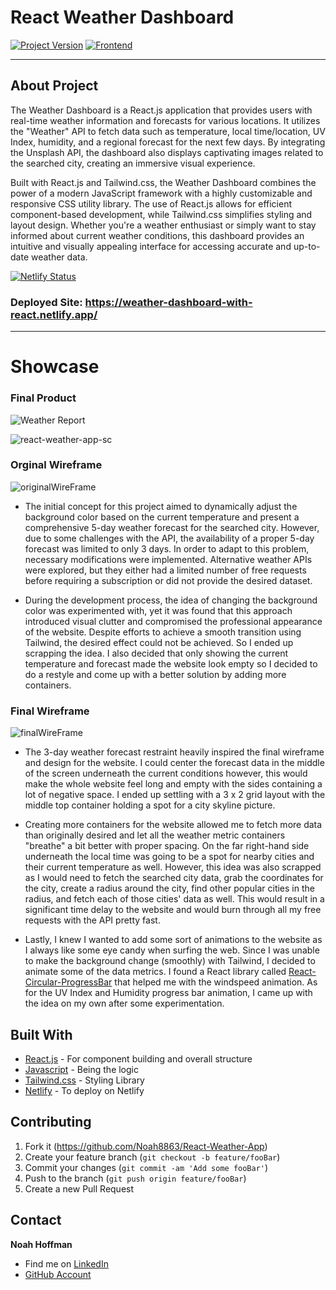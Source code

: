# React Weather Dashboard
[![Project Version][version-image]][version-url]
[![Frontend][Frontend-image]][Frontend-url]


---
## About Project 

The Weather Dashboard is a React.js application that provides users with real-time weather information and forecasts for various locations. It utilizes the "Weather" API to fetch data such as temperature, local time/location, UV Index, humidity, and a regional forecast for the next few days. By integrating the Unsplash API, the dashboard also displays captivating images related to the searched city, creating an immersive visual experience.

Built with React.js and Tailwind.css, the Weather Dashboard combines the power of a modern JavaScript framework with a highly customizable and responsive CSS utility library. The use of React.js allows for efficient component-based development, while Tailwind.css simplifies styling and layout design. Whether you're a weather enthusiast or simply want to stay informed about current weather conditions, this dashboard provides an intuitive and visually appealing interface for accessing accurate and up-to-date weather data.

[![Netlify Status](https://api.netlify.com/api/v1/badges/461258df-d2ec-473d-b620-0f18d3b85cfe/deploy-status)](https://app.netlify.com/sites/weather-dashboard-with-react/deploys)
### Deployed Site: https://weather-dashboard-with-react.netlify.app/ 

---

# Showcase

### Final Product 

![Weather Report](https://github.com/Noah8863/React-Weather-App/assets/60634270/72252be2-aa37-4751-8ecb-3ac167cb6294)


![react-weather-app-sc](https://github.com/Noah8863/React-Weather-App/assets/60634270/3e8a3f64-e9a6-4565-93f9-ffae2ed682c9)

### Orginal Wireframe 

![originalWireFrame](https://github.com/Noah8863/React-Weather-App/assets/60634270/f7d13712-8c44-4795-b2fe-39b7cb71b44e)


* The initial concept for this project aimed to dynamically adjust the background color based on the current temperature and present a comprehensive 5-day weather forecast for the searched city. However, due to some challenges with the API, the availability of a proper 5-day forecast was limited to only 3 days. In order to adapt to this problem, necessary modifications were implemented. Alternative weather APIs were explored, but they either had a limited number of free requests before requiring a subscription or did not provide the desired dataset.

* During the development process, the idea of changing the background color was experimented with, yet it was found that this approach introduced visual clutter and compromised the professional appearance of the website. Despite efforts to achieve a smooth transition using Tailwind, the desired effect could not be achieved. So I ended up scrapping the idea. I also decided that only showing the current temperature and forecast made the website look empty so I decided to do a restyle and come up with a better solution by adding more containers.

### Final Wireframe 

![finalWireFrame](https://github.com/Noah8863/React-Weather-App/assets/60634270/3d701594-fc37-494c-a4f5-32ab384848ef)

* The 3-day weather forecast restraint heavily inspired the final wireframe and design for the website. I could center the forecast data in the middle of the screen underneath the current conditions however, this would make the whole website feel long and empty with the sides containing a lot of negative space. I ended up settling with a 3 x 2 grid layout with the middle top container holding a spot for a city skyline picture. 

* Creating more containers for the website allowed me to fetch more data than originally desired and let all the weather metric containers "breathe" a bit better with proper spacing. On the far right-hand side underneath the local time was going to be a spot for nearby cities and their current temperature as well. However, this idea was also scrapped as I would need to fetch the searched city data, grab the coordinates for the city, create a radius around the city, find other popular cities in the radius, and fetch each of those cities' data as well. This would result in a significant time delay to the website and would burn through all my free requests with the API pretty fast. 

* Lastly, I knew I wanted to add some sort of animations to the website as I always like some eye candy when surfing the web. Since I was unable to make the background change (smoothly) with Tailwind, I decided to animate some of the data metrics. I found a React library called [React-Circular-ProgressBar](https://github.com/kevinsqi/react-circular-progressbar) that helped me with the windspeed animation. As for the UV Index and Humidity progress bar animation, I came up with the idea on my own after some experimentation. 

## Built With

* [React.js](https://reactjs.org/) - For component building and overall structure
* [Javascript](https://www.javascript.com/) - Being the logic
* [Tailwind.css](https://tailwindcss.com/) - Styling Library
* [Netlify](https://www.netlify.com/?utm_source=google&utm_medium=paid_search&utm_campaign=12755510784&adgroup=118788138897&utm_term=netlify&utm_content=kwd-371509120223&creative=514583565825&device=c&matchtype=e&location=9028776&gclid=CjwKCAjws--ZBhAXEiwAv-RNL6XfigYndRl4TKQVJSai3OwBRYdwr3gyuMDqftDeFlbvhg81z3a3cxoCnnQQAvD_BwE) - To deploy on Netlify


## Contributing

1. Fork it (https://github.com/Noah8863/React-Weather-App)
2. Create your feature branch (`git checkout -b feature/fooBar`)
3. Commit your changes (`git commit -am 'Add some fooBar'`)
4. Push to the branch (`git push origin feature/fooBar`)
5. Create a new Pull Request

## Contact

**Noah Hoffman** 
* Find me on [LinkedIn][linkedin-url]
* [GitHub Account](https://www.linkedin.com/in/noah-hoffman-9975a7121/](https://github.com/Noah8863))

[header-url]: github-template.png
[header-link]: https://github.com/alexandrerosseto

[cloud-provider-url]: https://wbshopping.herokuapp.com
[linkedin-url]: https://www.linkedin.com/in/noah-hoffman-9975a7121/
[version-image]: https://img.shields.io/badge/Version-1.0.0-brightgreen?style=for-the-badge&logo=appveyor
[version-url]: https://img.shields.io/badge/version-1.0.0-green
[Frontend-image]: https://img.shields.io/badge/Frontend-React.js-blue?style=for-the-badge
[Frontend-url]: https://img.shields.io/badge/Frontend-React.JS-blue?style=for-the-badge
